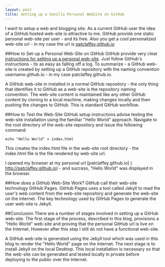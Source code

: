```yaml
---
layout: post
title: Setting up a Vanilla Personal WebSite on GitHub
---
```

I want to setup a web and blogging site.
As a current GitHub user the idea of a GitHub hosted web-site is attractive to me.
GitHub provide one static personal web-site per user - and its free.
Also you get a cool personalized web-site url - in my case the url is [patclaffey.github.io]( http://patclaffey.github.io)

##How to Set-up a Personal Web-Site on GitHub
GitHub provide very clear [instructions for setting up a personal web-site]( https://pages.github.com/ ).
Just follow GitHub's instructions - its as easy as falling off a log.
To summarize - a GitHub web-site is created by setting up a GitHub repository with the naming convention username.github.io - in my case patclaffey.github.io.

A GitHub web-site in installed in a normal GitHub repository - the only thing that identifies it to GitHub as a web-site is the repository naming convention.
The web-site content is maintained like any other GitHub content by cloning to a local machine, making changes locally and then pushing the changes to GitHub.
This is standard GitHub workflow.

##How to Test the Web-Site
GitHub setup instructions advise testing the web-site installation using the familiar "Hello World" approach.
Navigate to the root directory of the web-site repository and issue the following command:

    echo "Hello World" > index.html
    
This creates the index.html file in the web-site root directory - the index.html file is the file rendered by web-site url.

I opened my browser at my personal url [patclaffey.github.io] ( http://patclaffey.github.io) - and success, "Hello World" was displayed in the browser.


##How does a GitHub Web-Site Work?
GitHub call their web-site technology GitHub Pages.
GitHub Pages uses a tool called Jekyll to read the user's web content from the web-site repository and generate the web-site on the internet.
The key technology used by GitHub Pages to generate the user web-site is Jekyll.



##Conclusion
There are a number of stages involved in setting up a GitHub web-site.
The first stage of the process, described in this blog, provisions a "Hello World" web-site and proving that the personal GitHub url is live on the Internet.
However after this step I still do not have a functional web-site.

A GitHub web-site is generated using the Jekyll tool which was used in this blog to render the "Hello World" page on the internet.
The next stage is to install Jekyll on the local Desktop.
This local installation is necessary so that the web-site can be generated and tested locally in private before deploying to the public over the Internet.
